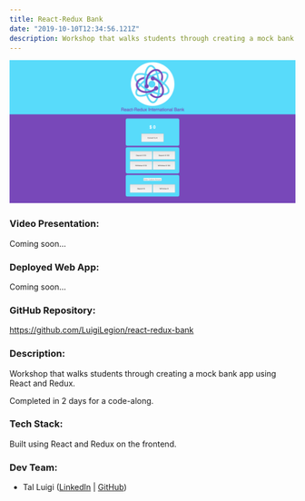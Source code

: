 ```yaml
---
title: React-Redux Bank
date: "2019-10-10T12:34:56.121Z"
description: Workshop that walks students through creating a mock bank app using React and Redux.
---
```


![React-Redux Bank Screenshot](./react_redux_bank.png)

### Video Presentation:

Coming soon...

### Deployed Web App:

Coming soon...

### GitHub Repository:

https://github.com/LuigiLegion/react-redux-bank

### Description:

Workshop that walks students through creating a mock bank app using React and Redux.

Completed in 2 days for a code-along.

### Tech Stack:

Built using React and Redux on the frontend.

### Dev Team:

- Tal Luigi ([LinkedIn](https://www.linkedin.com/in/talluigi) | [GitHub](https://github.com/luigilegion))
